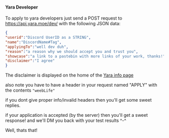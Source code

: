 #### Yara Developer

To apply to yara developers just send a POST request to https://api.yara.moe/dev/
with the following JSON data:

```json
{
"userid":"Discord UserID as a STRING",
"name":"DiscordName#Tag",
"applyingTo":"well dev duh",
"reason":"a reason why we should accept you and trust you",
"showcase":"a link to a pastebin with more links of your work, thanks!",
"disclaimer":"I agree"
}
```

The disclaimer is displayed on the home of the [Yara info page](README.md)

also note you have to have a header in your request named "APPLY" with the contents `"weebLife"`

if you dont give proper info/invalid headers then you'll get some sweet replies.

if your application is accepted (by the server) then you'll get a sweet response!
and we'll DM you back with your test results ^-^


Well, thats that!
